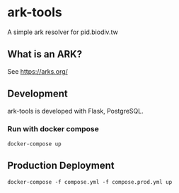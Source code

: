 # ark-tools
A simple ark resolver for pid.biodiv.tw

## What is an ARK?
See https://arks.org/

## Development
ark-tools is developed with Flask, PostgreSQL.

### Run with docker compose
```
docker-compose up
```

## Production Deployment

```
docker-compose -f compose.yml -f compose.prod.yml up
```
